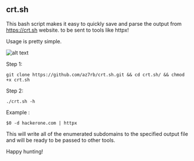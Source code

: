 ## crt.sh

This bash script makes it easy to quickly save and parse the output from https://crt.sh website.
 to be sent to tools like httpx!

Usage is pretty simple.

![alt text](https://raw.githubusercontent.com/az7rb/crt.sh/main/Screenshot/Screenshot_Help.png)

Step 1:
```
git clone https://github.com/az7rb/crt.sh.git && cd crt.sh/ && chmod +x crt.sh
```
Step 2:
```
./crt.sh -h
```
Example :
```
$0 -d hackerone.com | httpx
```

This will write all of the enumerated subdomains to the specified output file and will be ready to be passed to other tools.

Happy hunting!
